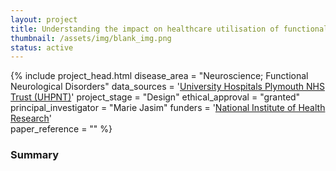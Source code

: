 ```yaml
---
layout: project
title: Understanding the impact on healthcare utilisation of functional neurological disorders
thumbnail: /assets/img/blank_img.png
status: active
---
```


{% include project_head.html 
disease_area = "Neuroscience; Functional Neurological Disorders"
data_sources = '<a href="https://www.plymouthhospitals.nhs.uk/">University Hospitals Plymouth NHS Trust (UHPNT)</a>'
project_stage = "Design"
ethical_approval = "granted"
principal_investigator = "Marie Jasim"
funders = '<a href="https://local.nihr.ac.uk/lcrn/south-west-peninsula/">National Institute of Health Research</a>'  
paper_reference = ""
%}

### Summary

 
